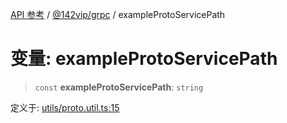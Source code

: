 [API 参考](../../../index.md) / [@142vip/grpc](../index.md) / exampleProtoServicePath

# 变量: exampleProtoServicePath

> `const` **exampleProtoServicePath**: `string`

定义于: [utils/proto.util.ts:15](https://github.com/142vip/core-x/blob/d978b443ed1221c42602080459c0a22aae31b2d5/packages/grpc/src/utils/proto.util.ts#L15)
